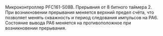 Микроконтроллер PFC161-S08B. Прерывния от 8 битного таймера 2. При возникновении прерывания меняется верхний предел счёта, что позволяет менять скважность и период следования импульсов на PA6.
Состояние вывода PA6 меняется на противоположное при возникновении прерывания.
